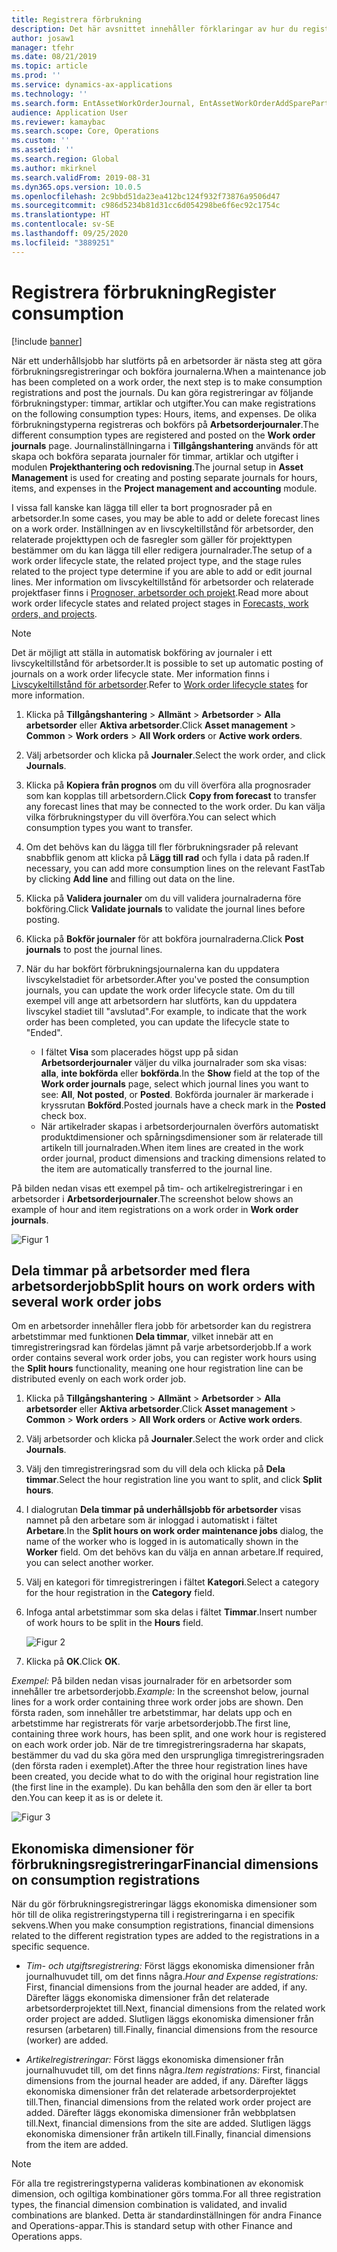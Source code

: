 ```yaml
---
title: Registrera förbrukning
description: Det här avsnittet innehåller förklaringar av hur du registrerar förbrukning i Tillgångshantering.
author: josaw1
manager: tfehr
ms.date: 08/21/2019
ms.topic: article
ms.prod: ''
ms.service: dynamics-ax-applications
ms.technology: ''
ms.search.form: EntAssetWorkOrderJournal, EntAssetWorkOrderAddSparePart
audience: Application User
ms.reviewer: kamaybac
ms.search.scope: Core, Operations
ms.custom: ''
ms.assetid: ''
ms.search.region: Global
ms.author: mkirknel
ms.search.validFrom: 2019-08-31
ms.dyn365.ops.version: 10.0.5
ms.openlocfilehash: 2c9bbd51da23ea412bc124f932f73876a9506d47
ms.sourcegitcommit: c986d5234b81d31cc6d054298be6f6ec92c1754c
ms.translationtype: HT
ms.contentlocale: sv-SE
ms.lasthandoff: 09/25/2020
ms.locfileid: "3889251"
---
```

# <a name="register-consumption"></a><span data-ttu-id="4c167-103">Registrera förbrukning</span><span class="sxs-lookup"><span data-stu-id="4c167-103">Register consumption</span></span>

[!include [banner](../../includes/banner.md)]

 

<span data-ttu-id="4c167-104">När ett underhållsjobb har slutförts på en arbetsorder är nästa steg att göra förbrukningsregistreringar och bokföra journalerna.</span><span class="sxs-lookup"><span data-stu-id="4c167-104">When a maintenance job has been completed on a work order, the next step is to make consumption registrations and post the journals.</span></span> <span data-ttu-id="4c167-105">Du kan göra registreringar av följande förbrukningstyper: timmar, artiklar och utgifter.</span><span class="sxs-lookup"><span data-stu-id="4c167-105">You can make registrations on the following consumption types: Hours, items, and expenses.</span></span> <span data-ttu-id="4c167-106">De olika förbrukningstyperna registreras och bokförs på **Arbetsorderjournaler**.</span><span class="sxs-lookup"><span data-stu-id="4c167-106">The different consumption types are registered and posted on the **Work order journals** page.</span></span> <span data-ttu-id="4c167-107">Journalinställningarna i **Tillgångshantering** används för att skapa och bokföra separata journaler för timmar, artiklar och utgifter i modulen **Projekthantering och redovisning**.</span><span class="sxs-lookup"><span data-stu-id="4c167-107">The journal setup in **Asset Management** is used for creating and posting separate journals for hours, items, and expenses in the **Project management and accounting** module.</span></span>

<span data-ttu-id="4c167-108">I vissa fall kanske kan lägga till eller ta bort prognosrader på en arbetsorder.</span><span class="sxs-lookup"><span data-stu-id="4c167-108">In some cases, you may be able to add or delete forecast lines on a work order.</span></span> <span data-ttu-id="4c167-109">Inställningen av en livscykeltillstånd för arbetsorder, den relaterade projekttypen och de fasregler som gäller för projekttypen bestämmer om du kan lägga till eller redigera journalrader.</span><span class="sxs-lookup"><span data-stu-id="4c167-109">The setup of a work order lifecycle state, the related project type, and the stage rules related to the project type determine if you are able to add or edit journal lines.</span></span> <span data-ttu-id="4c167-110">Mer information om livscykeltillstånd för arbetsorder och relaterade projektfaser finns i [Prognoser, arbetsorder och projekt](../integration-to-project-management-and-accounting/forecasts-work-orders-and-projects.md).</span><span class="sxs-lookup"><span data-stu-id="4c167-110">Read more about work order lifecycle states and related project stages in [Forecasts, work orders, and projects](../integration-to-project-management-and-accounting/forecasts-work-orders-and-projects.md).</span></span>

>[!NOTE]
><span data-ttu-id="4c167-111">Det är möjligt att ställa in automatisk bokföring av journaler i ett livscykeltillstånd för arbetsorder.</span><span class="sxs-lookup"><span data-stu-id="4c167-111">It is possible to set up automatic posting of journals on a work order lifecycle state.</span></span> <span data-ttu-id="4c167-112">Mer information finns i [Livscykeltillstånd för arbetsorder](../setup-for-work-orders/work-order-lifecycle-states.md).</span><span class="sxs-lookup"><span data-stu-id="4c167-112">Refer to [Work order lifecycle states](../setup-for-work-orders/work-order-lifecycle-states.md) for more information.</span></span>

1. <span data-ttu-id="4c167-113">Klicka på **Tillgångshantering** > **Allmänt** > **Arbetsorder** > **Alla arbetsorder** eller **Aktiva arbetsorder**.</span><span class="sxs-lookup"><span data-stu-id="4c167-113">Click **Asset management** > **Common** > **Work orders** > **All Work orders** or **Active work orders**.</span></span>

2. <span data-ttu-id="4c167-114">Välj arbetsorder och klicka på **Journaler**.</span><span class="sxs-lookup"><span data-stu-id="4c167-114">Select the work order, and click **Journals**.</span></span>

3. <span data-ttu-id="4c167-115">Klicka på **Kopiera från prognos** om du vill överföra alla prognosrader som kan kopplas till arbetsordern.</span><span class="sxs-lookup"><span data-stu-id="4c167-115">Click **Copy from forecast** to transfer any forecast lines that may be connected to the work order.</span></span> <span data-ttu-id="4c167-116">Du kan välja vilka förbrukningstyper du vill överföra.</span><span class="sxs-lookup"><span data-stu-id="4c167-116">You can select which consumption types you want to transfer.</span></span>

4. <span data-ttu-id="4c167-117">Om det behövs kan du lägga till fler förbrukningsrader på relevant snabbflik genom att klicka på **Lägg till rad** och fylla i data på raden.</span><span class="sxs-lookup"><span data-stu-id="4c167-117">If necessary, you can add more consumption lines on the relevant FastTab by clicking **Add line** and filling out data on the line.</span></span>

5. <span data-ttu-id="4c167-118">Klicka på **Validera journaler** om du vill validera journalraderna före bokföring.</span><span class="sxs-lookup"><span data-stu-id="4c167-118">Click **Validate journals** to validate the journal lines before posting.</span></span>

6. <span data-ttu-id="4c167-119">Klicka på **Bokför journaler** för att bokföra journalraderna.</span><span class="sxs-lookup"><span data-stu-id="4c167-119">Click **Post journals** to post the journal lines.</span></span>

7. <span data-ttu-id="4c167-120">När du har bokfört förbrukningsjournalerna kan du uppdatera livscykelstadiet för arbetsorder.</span><span class="sxs-lookup"><span data-stu-id="4c167-120">After you've posted the consumption journals, you can update the work order lifecycle state.</span></span> <span data-ttu-id="4c167-121">Om du till exempel vill ange att arbetsordern har slutförts, kan du uppdatera livscykel stadiet till "avslutad".</span><span class="sxs-lookup"><span data-stu-id="4c167-121">For example, to indicate that the work order has been completed, you can update the lifecycle state to "Ended".</span></span>

    - <span data-ttu-id="4c167-122">I fältet **Visa** som placerades högst upp på sidan **Arbetsorderjournaler** väljer du vilka journalrader som ska visas: **alla**, **inte bokförda** eller **bokförda**.</span><span class="sxs-lookup"><span data-stu-id="4c167-122">In the **Show** field at the top of the **Work order journals** page, select which journal lines you want to see: **All**, **Not posted**, or **Posted**.</span></span> <span data-ttu-id="4c167-123">Bokförda journaler är markerade i kryssrutan **Bokförd**.</span><span class="sxs-lookup"><span data-stu-id="4c167-123">Posted journals have a check mark in the **Posted** check box.</span></span>  
    - <span data-ttu-id="4c167-124">När artikelrader skapas i arbetsorderjournalen överförs automatiskt produktdimensioner och spårningsdimensioner som är relaterade till artikeln till journalraden.</span><span class="sxs-lookup"><span data-stu-id="4c167-124">When item lines are created in the work order journal, product dimensions and tracking dimensions related to the item are automatically transferred to the journal line.</span></span>  

<span data-ttu-id="4c167-125">På bilden nedan visas ett exempel på tim- och artikelregistreringar i en arbetsorder i **Arbetsorderjournaler**.</span><span class="sxs-lookup"><span data-stu-id="4c167-125">The screenshot below shows an example of hour and item registrations on a work order in **Work order journals**.</span></span>

![Figur 1](media/01-consumption.png)


## <a name="split-hours-on-work-orders-with-several-work-order-jobs"></a><span data-ttu-id="4c167-127">Dela timmar på arbetsorder med flera arbetsorderjobb</span><span class="sxs-lookup"><span data-stu-id="4c167-127">Split hours on work orders with several work order jobs</span></span>

<span data-ttu-id="4c167-128">Om en arbetsorder innehåller flera jobb för arbetsorder kan du registrera arbetstimmar med funktionen **Dela timmar**, vilket innebär att en timregistreringsrad kan fördelas jämnt på varje arbetsorderjobb.</span><span class="sxs-lookup"><span data-stu-id="4c167-128">If a work order contains several work order jobs, you can register work hours using the **Split hours** functionality, meaning one hour registration line can be distributed evenly on each work order job.</span></span>

1. <span data-ttu-id="4c167-129">Klicka på **Tillgångshantering** > **Allmänt** > **Arbetsorder** > **Alla arbetsorder** eller **Aktiva arbetsorder**.</span><span class="sxs-lookup"><span data-stu-id="4c167-129">Click **Asset management** > **Common** > **Work orders** > **All Work orders** or **Active work orders**.</span></span>

2. <span data-ttu-id="4c167-130">Välj arbetsorder och klicka på **Journaler**.</span><span class="sxs-lookup"><span data-stu-id="4c167-130">Select the work order and click **Journals**.</span></span>

3. <span data-ttu-id="4c167-131">Välj den timregistreringsrad som du vill dela och klicka på **Dela timmar**.</span><span class="sxs-lookup"><span data-stu-id="4c167-131">Select the hour registration line you want to split, and click **Split hours**.</span></span>

4. <span data-ttu-id="4c167-132">I dialogrutan **Dela timmar på underhållsjobb för arbetsorder** visas namnet på den arbetare som är inloggad i automatiskt i fältet **Arbetare**.</span><span class="sxs-lookup"><span data-stu-id="4c167-132">In the **Split hours on work order maintenance jobs** dialog, the name of the worker who is logged in is automatically shown in the **Worker** field.</span></span> <span data-ttu-id="4c167-133">Om det behövs kan du välja en annan arbetare.</span><span class="sxs-lookup"><span data-stu-id="4c167-133">If required, you can select another worker.</span></span>

5. <span data-ttu-id="4c167-134">Välj en kategori för timregistreringen i fältet **Kategori**.</span><span class="sxs-lookup"><span data-stu-id="4c167-134">Select a category for the hour registration in the **Category** field.</span></span>

6. <span data-ttu-id="4c167-135">Infoga antal arbetstimmar som ska delas i fältet **Timmar**.</span><span class="sxs-lookup"><span data-stu-id="4c167-135">Insert number of work hours to be split in the **Hours** field.</span></span>

    ![Figur 2](media/02-consumption.png)

7. <span data-ttu-id="4c167-137">Klicka på **OK**.</span><span class="sxs-lookup"><span data-stu-id="4c167-137">Click **OK**.</span></span>

<span data-ttu-id="4c167-138">*Exempel:* På bilden nedan visas journalrader för en arbetsorder som innehåller tre arbetsorderjobb.</span><span class="sxs-lookup"><span data-stu-id="4c167-138">*Example:* In the screenshot below, journal lines for a work order containing three work order jobs are shown.</span></span> <span data-ttu-id="4c167-139">Den första raden, som innehåller tre arbetstimmar, har delats upp och en arbetstimme har registrerats för varje arbetsorderjobb.</span><span class="sxs-lookup"><span data-stu-id="4c167-139">The first line, containing three work hours, has been split, and one work hour is registered on each work order job.</span></span> <span data-ttu-id="4c167-140">När de tre timregistreringsraderna har skapats, bestämmer du vad du ska göra med den ursprungliga timregistreringsraden (den första raden i exemplet).</span><span class="sxs-lookup"><span data-stu-id="4c167-140">After the three hour registration lines have been created, you decide what to do with the original hour registration line (the first line in the example).</span></span> <span data-ttu-id="4c167-141">Du kan behålla den som den är eller ta bort den.</span><span class="sxs-lookup"><span data-stu-id="4c167-141">You can keep it as is or delete it.</span></span> 

![Figur 3](media/03-consumption.png)

## <a name="financial-dimensions-on-consumption-registrations"></a><span data-ttu-id="4c167-143">Ekonomiska dimensioner för förbrukningsregistreringar</span><span class="sxs-lookup"><span data-stu-id="4c167-143">Financial dimensions on consumption registrations</span></span>

<span data-ttu-id="4c167-144">När du gör förbrukningsregistreringar läggs ekonomiska dimensioner som hör till de olika registreringstyperna till i registreringarna i en specifik sekvens.</span><span class="sxs-lookup"><span data-stu-id="4c167-144">When you make consumption registrations, financial dimensions related to the different registration types are added to the registrations in a specific sequence.</span></span> 

- <span data-ttu-id="4c167-145">*Tim- och utgiftsregistrering:* Först läggs ekonomiska dimensioner från journalhuvudet till, om det finns några.</span><span class="sxs-lookup"><span data-stu-id="4c167-145">*Hour and Expense registrations:* First, financial dimensions from the journal header are added, if any.</span></span> <span data-ttu-id="4c167-146">Därefter läggs ekonomiska dimensioner från det relaterade arbetsorderprojektet till.</span><span class="sxs-lookup"><span data-stu-id="4c167-146">Next, financial dimensions from the related work order project are added.</span></span> <span data-ttu-id="4c167-147">Slutligen läggs ekonomiska dimensioner från resursen (arbetaren) till.</span><span class="sxs-lookup"><span data-stu-id="4c167-147">Finally, financial dimensions from the resource (worker) are added.</span></span>

- <span data-ttu-id="4c167-148">*Artikelregistreringar:* Först läggs ekonomiska dimensioner från journalhuvudet till, om det finns några.</span><span class="sxs-lookup"><span data-stu-id="4c167-148">*Item registrations:* First, financial dimensions from the journal header are added, if any.</span></span> <span data-ttu-id="4c167-149">Därefter läggs ekonomiska dimensioner från det relaterade arbetsorderprojektet till.</span><span class="sxs-lookup"><span data-stu-id="4c167-149">Then, financial dimensions from the related work order project are added.</span></span> <span data-ttu-id="4c167-150">Därefter läggs ekonomiska dimensioner från webbplatsen till.</span><span class="sxs-lookup"><span data-stu-id="4c167-150">Next, financial dimensions from the site are added.</span></span> <span data-ttu-id="4c167-151">Slutligen läggs ekonomiska dimensioner från artikeln till.</span><span class="sxs-lookup"><span data-stu-id="4c167-151">Finally, financial dimensions from the item are added.</span></span>

>[!NOTE]
><span data-ttu-id="4c167-152">För alla tre registreringstyperna valideras kombinationen av ekonomisk dimension, och ogiltiga kombinationer görs tomma.</span><span class="sxs-lookup"><span data-stu-id="4c167-152">For all three registration types, the financial dimension combination is validated, and invalid combinations are blanked.</span></span> <span data-ttu-id="4c167-153">Detta är standardinställningen för andra Finance and Operations-appar.</span><span class="sxs-lookup"><span data-stu-id="4c167-153">This is standard setup with other Finance and Operations apps.</span></span>

